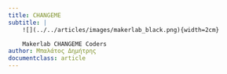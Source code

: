 ```yaml
---
title: CHANGEME
subtitle: |
    ![](../../articles/images/makerlab_black.png){width=2cm}

    Makerlab CHANGEME Coders
author: Μπαλάτος Δημήτρης
documentclass: article
---
```



